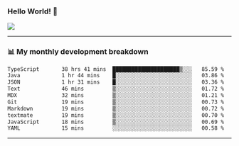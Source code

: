 ### Hello World! 👋

<a>
  <img align="center" src="https://github-readme-stats.vercel.app/api?username=megatunger&count_private=true&include_all_commits=true&bg_color=30,56CCF2,2F80ED&title_color=fff&text_color=fff" />
</a>

------
### 📊 My monthly development breakdown

<!--START_SECTION:waka-->

```txt
TypeScript       38 hrs 41 mins  █████████████████████▒░░░   85.59 %
Java             1 hr 44 mins    █░░░░░░░░░░░░░░░░░░░░░░░░   03.86 %
JSON             1 hr 31 mins    █░░░░░░░░░░░░░░░░░░░░░░░░   03.36 %
Text             46 mins         ▒░░░░░░░░░░░░░░░░░░░░░░░░   01.72 %
MDX              32 mins         ▒░░░░░░░░░░░░░░░░░░░░░░░░   01.21 %
Git              19 mins         ▒░░░░░░░░░░░░░░░░░░░░░░░░   00.73 %
Markdown         19 mins         ▒░░░░░░░░░░░░░░░░░░░░░░░░   00.72 %
textmate         19 mins         ▒░░░░░░░░░░░░░░░░░░░░░░░░   00.70 %
JavaScript       18 mins         ▒░░░░░░░░░░░░░░░░░░░░░░░░   00.69 %
YAML             15 mins         ░░░░░░░░░░░░░░░░░░░░░░░░░   00.58 %
```

<!--END_SECTION:waka-->

------
